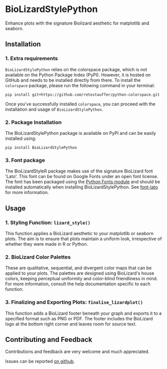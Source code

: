 # BioLizardStylePython

Enhance plots with the signature Biolizard aesthetic for matplotlib and seaborn.

## Installation

### 1. Extra requirements
`BioLizardStylePython` relies on the colorspace package, which is not available on the Python Package Index (PyPI). However, it is hosted on GitHub and needs to be installed directly from there. To install the `colorspace` package, please run the following command in your terminal:
```
pip install git+https://github.com/retostauffer/python-colorspace.git
```
Once you've successfully installed `colorspace`, you can proceed with the installation and usage of `BioLizardStylePython`.

### 2. Package Installation

The BioLizardStylePython package is available on PyPI and can be easily installed using:
```
pip install BioLizardStylePython
```

### 3. Font package

The BioLizardStyleR package makes use of the signature BioLizard font 'Lato'. This font can be found on Google Fonts under an open font license.
The font has been packaged using the [Python Fonts module](https://pypi.org/project/fonts/) and should be installed automatically when installing BioLizardStylePython. See [font-lato](https://pypi.org/project/font-lato/) for more information.

## Usage

### 1. Styling Function: `lizard_style()`

This function applies a BioLizard aesthetic to your matplotlib or seaborn plots. The aim is to ensure that plots maintain a uniform look, irrespective of whether they were made in R or Python.

### 2. BioLizard Color Palettes

These are qualitative, sequential, and divergent color maps that can be applied to your plots. The palettes are designed using BioLizard's house colors, keeping perceptual uniformity and color-blind friendliness in mind. For more information, consult the help documentation specific to each function.

### 3. Finalizing and Exporting Plots: `finalise_lizardplot()`

This function adds a BioLizard footer beneath your graph and exports it to a specified format such as PNG or PDF. The footer includes the BioLizard logo at the bottom right corner and leaves room for source text.

## Contributing and Feedback

Contributions and feedback are very welcome and much appreciated. 

Issues can be reported [on github](https://github.com/lizard-bio/nature-grade-visualization-playground/issues).

